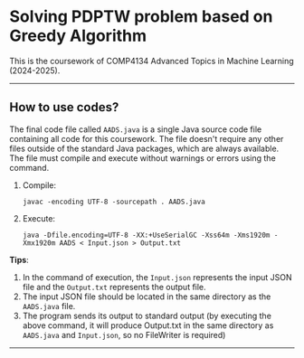 # Solving PDPTW problem based on Greedy Algorithm
This is the coursework of COMP4134 Advanced Topics in Machine Learning (2024-2025).

---

## How to use codes?

The final code file called `AADS.java` is a single Java source code file containing all code for this coursework. The file doesn't require any other files outside of the standard Java packages, which are always available. The file must compile and execute without warnings or errors using the command.

1) Compile:
   ```
   javac -encoding UTF-8 -sourcepath . AADS.java
   ```
2) Execute:
   ```
   java -Dfile.encoding=UTF-8 -XX:+UseSerialGC -Xss64m -Xms1920m -Xmx1920m AADS < Input.json > Output.txt
   ```

**Tips**: 
1) In the command of execution, the `Input.json` represents the input JSON file and the `Output.txt` represents the output file.
2) The input JSON file should be located in the same directory as the `AADS.java` file.
3) The program sends its output to standard output (by executing the above command, it will produce Output.txt in the same directory as `AADS.java` and `Input.json`, so no FileWriter is required)

---
